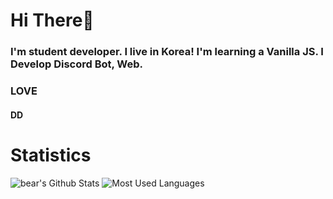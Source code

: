 # Hi There👋
### I'm student developer. I live in Korea! I'm learning a Vanilla JS. I Develop Discord Bot, Web.
### LOVE
#### DD
# Statistics
![bear's Github Stats](https://github-readme-stats.vercel.app/api?username=angrycutebear&show_icons=true&theme=dark)
![Most Used Languages](https://github-readme-stats.vercel.app/api/top-langs/?username=angrycutebear&layout=compact&theme=dark)
